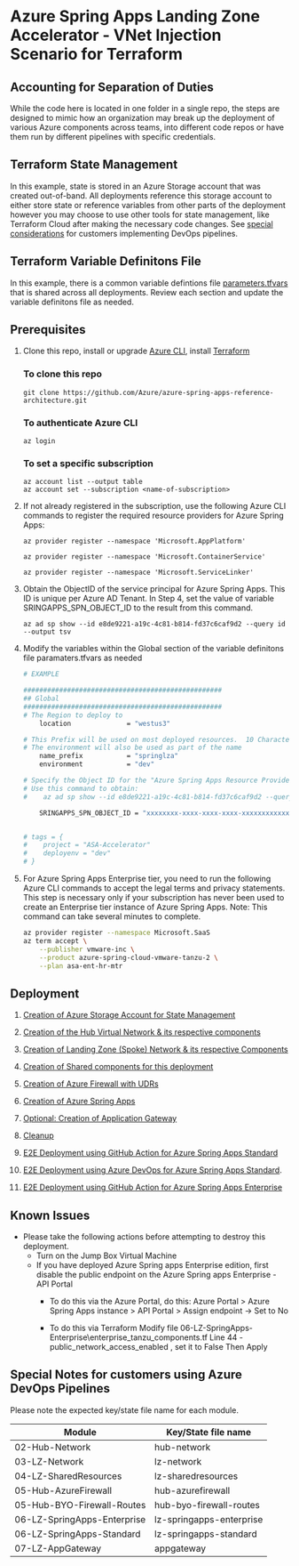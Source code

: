 # Azure Spring Apps Landing Zone Accelerator - VNet Injection Scenario for Terraform

## Accounting for Separation of Duties 
While the code here is located in one folder in a single repo, the steps are designed to mimic how an organization may break up the deployment of various Azure components across teams, into different code repos or have them run by different pipelines with specific credentials. 

## Terraform State Management
In this example, state is stored in an Azure Storage account that was created out-of-band.  All deployments reference this storage account to either store state or reference variables from other parts of the deployment however you may choose to use other tools for state management, like Terraform Cloud after making the necessary code changes. See [special considerations](#special-notes-for-customers-using-azure-devops-pipelines) for customers implementing DevOps pipelines.

## Terraform Variable Definitons File
In this example, there is a common variable defintions file [parameters.tfvars](./parameters.tfvars) that is shared across all deployments. Review each section and update the variable definitons file as needed. 

## Prerequisites 
1. Clone this repo, install or upgrade [Azure CLI](https://learn.microsoft.com/cli/azure/install-azure-cli), install [Terraform](https://www.terraform.io/downloads.html)

    ### To clone this repo
    `git clone https://github.com/Azure/azure-spring-apps-reference-architecture.git`
    
    ### To authenticate Azure CLI
    `az login`

    ### To set a specific subscription
    `az account list --output table`<br>
    `az account set --subscription <name-of-subscription>`
    
    

2. If not already registered in the subscription, use the following Azure CLI commands to register the required resource providers for Azure Spring Apps:

    `az provider register --namespace 'Microsoft.AppPlatform'`

    `az provider register --namespace 'Microsoft.ContainerService'`

    `az provider register --namespace 'Microsoft.ServiceLinker'`

3. Obtain the ObjectID of the service principal for Azure Spring Apps. This ID is unique per Azure AD Tenant. In Step 4, set the value of variable SRINGAPPS_SPN_OBJECT_ID to the result from this command.

    `az ad sp show --id e8de9221-a19c-4c81-b814-fd37c6caf9d2 --query id --output tsv`



4. Modify the variables within the Global section of the variable definitons file paramaters.tfvars as needed



    ```bash
    # EXAMPLE
    
    ##################################################
    ## Global
    ##################################################
    # The Region to deploy to
        location              = "westus3"

    # This Prefix will be used on most deployed resources.  10 Characters max.
    # The environment will also be used as part of the name
        name_prefix           = "springlza"
        environment           = "dev"

    # Specify the Object ID for the "Azure Spring Apps Resource Provider" service principal in the customer's Azure AD Tenant
    # Use this command to obtain:
    #    az ad sp show --id e8de9221-a19c-4c81-b814-fd37c6caf9d2 --query id --output tsv

        SRINGAPPS_SPN_OBJECT_ID = "xxxxxxxx-xxxx-xxxx-xxxx-xxxxxxxxxxxx"


    # tags = { 
    #    project = "ASA-Accelerator"
    #    deployenv = "dev"
    # }
    ```
4. For Azure Spring Apps Enterprise tier, you need to run the following Azure CLI commands to accept the legal terms and privacy statements. This step is necessary only if your subscription has never been used to create an Enterprise tier instance of Azure Spring Apps. Note: This command can take several minutes to complete. 

    ```bash
    az provider register --namespace Microsoft.SaaS
    az term accept \
        --publisher vmware-inc \
        --product azure-spring-cloud-vmware-tanzu-2 \
        --plan asa-ent-hr-mtr
    ```

## Deployment
1. [Creation of Azure Storage Account for State Management](./01-State-Storage.md)

2. [Creation of the Hub Virtual Network & its respective components](./02-Hub-Network.md)

3. [Creation of Landing Zone (Spoke) Network & its respective Components](./03-LZ-Network.md)

4. [Creation of Shared components for this deployment](./04-LZ-SharedResources.md)
 
5. [Creation of Azure Firewall with UDRs](./05-Hub-AzureFirewall.md)

6. [Creation of Azure Spring Apps](./06-LZ-SpringApps.md)

7. [Optional: Creation of Application Gateway](./07-LZ-AppGateway.md)

8. [Cleanup](./08-cleanup.md)

9. [E2E Deployment using GitHub Action for Azure Spring Apps Standard](./09-e2e-githubaction-standard.md)
    
10. [E2E Deployment using Azure DevOps for Azure Spring Apps Standard](./09-e2e-azuredevops-standard.md).

11. [E2E Deployment using GitHub Action for Azure Spring Apps Enterprise](./09-e2e-githubaction-enterprise.md)

## Known Issues
  - Please take the following actions before attempting to destroy this deployment.
    - Turn on the Jump Box Virtual Machine
    - If you have deployed Azure Spring apps Enterprise edition, first disable the public endpoint on the Azure Spring apps Enterprise - API Portal
        - To do this via the Azure Portal, do this:
    Azure Portal > Azure Spring Apps instance > API Portal > Assign endpoint -> Set to No

        - To do this via Terraform
    Modify file 06-LZ-SpringApps-Enterprise\enterprise_tanzu_components.tf
    Line 44 - public_network_access_enabled , set it to False
    Then Apply

## Special Notes for customers using Azure DevOps Pipelines
Please note the expected key/state file name for each module.

| Module                      | Key/State file name      |
| --------------------------- | ------------------------ |
| 02-Hub-Network              | hub-network              |
| 03-LZ-Network               | lz-network               |
| 04-LZ-SharedResources       | lz-sharedresources       |
| 05-Hub-AzureFirewall        | hub-azurefirewall        |
| 05-Hub-BYO-Firewall-Routes  | hub-byo-firewall-routes  |
| 06-LZ-SpringApps-Enterprise | lz-springapps-enterprise |
| 06-LZ-SpringApps-Standard   | lz-springapps-standard   |
| 07-LZ-AppGateway            | appgateway               |


